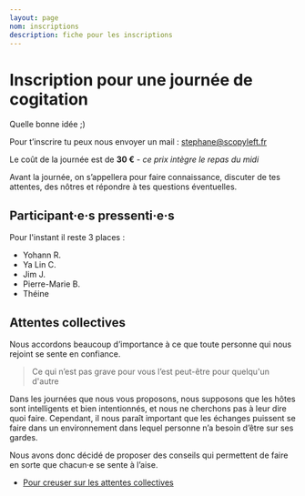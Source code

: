 ```yaml
---
layout: page
nom: inscriptions
description: fiche pour les inscriptions
---
```


# Inscription pour une journée de cogitation

Quelle bonne idée ;)

Pour t’inscrire tu peux nous envoyer un mail : [stephane@scopyleft.fr](mailto:stephane@scopyleft.fr)  
  
Le coût de la journée est de **30 €** - _ce prix intègre le repas du midi_  

Avant la journée, on s’appellera pour faire connaissance, discuter de tes attentes, des nôtres et répondre à tes questions éventuelles.  

## Participant·e·s pressenti·e·s

Pour l'instant il reste 3 places :

- Yohann R.
- Ya Lin C.
- Jim J.
- Pierre-Marie B.
- Théine

## Attentes collectives

Nous accordons beaucoup d’importance à ce que toute personne qui nous rejoint se sente en confiance.

> Ce qui n’est pas grave pour vous l’est peut-être pour quelqu'un d'autre

Dans les journées que nous vous proposons, nous supposons que les hôtes sont intelligents et bien intentionnés, et nous ne cherchons pas à leur dire quoi faire. Cependant, il nous paraît important que les échanges puissent se faire dans un environnement dans lequel personne n’a besoin d’être sur ses gardes.  

Nous avons donc décidé de proposer des conseils qui permettent de faire en sorte que chacun·e se sente à l’aise.  

- [Pour creuser sur les attentes collectives](/attentes-collectives)
